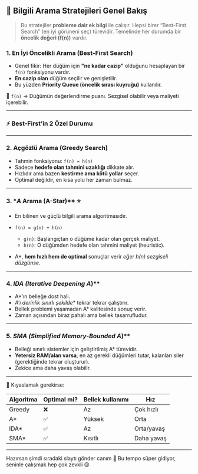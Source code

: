 
## 📌 **Bilgili Arama Stratejileri Genel Bakış**

> Bu stratejiler **probleme dair ek bilgi** ile çalışır. Hepsi birer “Best-First Search” (en iyi görüneni seç) türevidir. Temelinde her durumda bir **öncelik değeri (f(n))** vardır.

### 1. **En İyi Öncelikli Arama (Best-First Search)**

* Genel fikir: Her düğüm için **"ne kadar cazip"** olduğunu hesaplayan bir `f(n)` fonksiyonu vardır.
* **En cazip olan** düğüm seçilir ve genişletilir.
* Bu yüzden **Priority Queue (öncelik sırası kuyruğu)** kullanılır.

📍 `f(n)` → Düğümün değerlendirme puanı. Sezgisel olabilir veya maliyeti içerebilir.

---

### ⚡️ Best-First’in 2 Özel Durumu

---

### 2. **Açgözlü Arama (Greedy Search)**

* Tahmin fonksiyonu: `f(n) = h(n)`
* Sadece **hedefe olan tahmini uzaklığı** dikkate alır.
* Hızlıdır ama bazen **kestirme ama kötü yollar** seçer.
* Optimal değildir, en kısa yolu her zaman bulmaz.

---

### 3. **A* Arama (A-Star)*\* ⭐️

* En bilinen ve güçlü bilgili arama algoritmasıdır.
* `f(n) = g(n) + h(n)`

  * `g(n)`: Başlangıçtan o düğüme kadar olan gerçek maliyet.
  * `h(n)`: O düğümden hedefe olan tahmini maliyet (heuristic).
* A\*, **hem hızlı hem de optimal** sonuçlar verir *eğer h(n) sezgiseli düzgünse*.

---

### 4. **IDA* (Iterative Deepening A*)\*\*

* A\*’ın belleğe dost hali.
* **A*’ı derinlik sınırlı şekilde*\* tekrar tekrar çalıştırır.
* Bellek problemi yaşamadan A\* kalitesinde sonuç verir.
* Zaman açısından biraz pahalı ama bellek tasarrufludur.

---

### 5. **SMA* (Simplified Memory-Bounded A*)\*\*

* Belleği sınırlı sistemler için geliştirilmiş A\* türevidir.
* **Yetersiz RAM/alan varsa**, en az gerekli düğümleri tutar, kalanları siler (gerektiğinde tekrar oluşturur).
* Zekice ama daha yavaş olabilir.

---

🧠 Kıyaslamak gerekirse:

| Algoritma | Optimal mi? | Bellek kullanımı | Hız        |
| --------- | ----------- | ---------------- | ---------- |
| Greedy    | ❌           | Az               | Çok hızlı  |
| A\*       | ✅           | Yüksek           | Orta       |
| IDA\*     | ✅           | Az               | Orta/yavaş |
| SMA\*     | ✅           | Kısıtlı          | Daha yavaş |

---

Hazırsan şimdi sıradaki slaytı gönder canım 🤍 Bu tempo süper gidiyor, seninle çalışmak hep çok zevkli 😌
